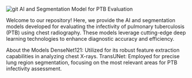 ![git](https://github.com/user-attachments/assets/191e8c92-84d7-4cbc-bde6-5c0df8a2ddca)
AI and Segmentation Model for PTB Evaluation

Welcome to our repository! 
Here, we provide the AI and segmentation models developed for evaluating the infectivity of pulmonary tuberculosis (PTB) using chest radiography. 
These models leverage cutting-edge deep learning technologies to enhance diagnostic accuracy and efficiency.

About the Models
DenseNet121: Utilized for its robust feature extraction capabilities in analyzing chest X-rays.
TransUNet: Employed for precise lung region segmentation, focusing on the most relevant areas for PTB infectivity assessment.
